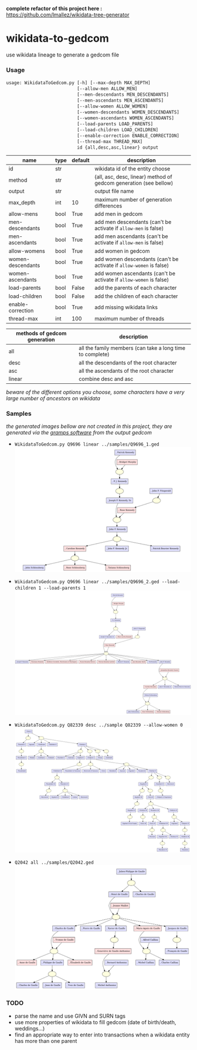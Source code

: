 **complete refactor of this project here :** https://github.com/lmallez/wikidata-tree-generator

# wikidata-to-gedcom

use wikidata lineage to generate a gedcom file

### Usage

```
usage: WikidataToGedcom.py [-h] [--max-depth MAX_DEPTH]
                           [--allow-men ALLOW_MEN]
                           [--men-descendants MEN_DESCENDANTS]
                           [--men-ascendants MEN_ASCENDANTS]
                           [--allow-women ALLOW_WOMEN]
                           [--women-descendants WOMEN_DESCENDANTS]
                           [--women-ascendants WOMEN_ASCENDANTS]
                           [--load-parents LOAD_PARENTS]
                           [--load-children LOAD_CHILDREN]
                           [--enable-correction ENABLE_CORRECTION]
                           [--thread-max THREAD_MAX]
                           id {all,desc,asc,linear} output
```

| name              | type | default | description                                                        |
|-------------------|------|---------|--------------------------------------------------------------------|
| id                | str  |         | wikidata id of the entity choose                                   |
| method            | str  |         | {all, asc, desc, linear} method of gedcom generation (see bellow)  |
| output            | str  |         | output file name                                                   |
| max_depth         | int  | 10      | maximum number of generation differences                           |
| allow-mens        | bool | True    | add men in gedcom                                                  |
| men-descendants   | bool | True    | add men descendants (can't be activate if `allow-men` is false)    |
| men-ascendants    | bool | True    | add men ascendants (can't be activate if `allow-men` is false)     |
| allow-womens      | bool | True    | add women in gedcom                                                |
| women-descendants | bool | True    | add women descendants (can't be activate if `allow-women` is false)|
| women-ascendants  | bool | True    | add women ascendants (can't be activate if `allow-women` is false) |
| load-parents      | bool | False   | add the parents of each character                                  |
| load-children     | bool | False   | add the children of each character                                 |
| enable-correction | bool | True    | add missing wikidata links                                         |
| thread-max        | int  | 100     | maximum number of threads                                          |

| methods of gedcom generation | description                                              |
|-----------------------------|-----------------------------------------------------------|
| all                         | all the family members (can take a long time to complete) |
| desc                        | all the descendants of the root character                 |
| asc                         | all the ascendants of the root character                  |
| linear                      | combine desc and asc                                      |

_beware of the different options you choose, some characters have a very large number of ancestors on wikidata_

### Samples

*the generated images bellow are not created in this project, they are generated via the [gramps software](https://gramps-project.org/blog/) from the output gedcom*

* `WikidataToGedcom.py Q9696 linear ../samples/Q9696_1.ged`
![img](https://github.com/lmallez/wikidata-to-gedcom/blob/master/samples/Q9696_1.png)

* `WikidataToGedcom.py Q9696 linear ../samples/Q9696_2.ged --load-children 1 --load-parents 1`
![img](https://github.com/lmallez/wikidata-to-gedcom/blob/master/samples/Q9696_2.png)

* `WikidataToGedcom.py Q82339 desc ../sample Q82339 --allow-women 0`
![img](https://github.com/lmallez/wikidata-to-gedcom/blob/master/samples/Q82339.png)

* `Q2042 all ../samples/Q2042.ged`
![img](https://github.com/lmallez/wikidata-to-gedcom/blob/master/samples/Q2042.png)

### TODO

* parse the name and use GIVN and SURN tags
* use more properties of wikidata to fill gedcom (date of birth/death, weddings...)
* find an appropriate way to enter into transactions when a wikidata entity has more than one parent
